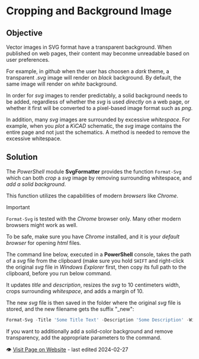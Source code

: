 # Cropping and Background Image

## Objective
Vector images in SVG format have a transparent background. When published on web pages, their content may beconme unreadable based on user preferences.

For example, in *github* when the user has choosen a *dark* theme, a transparent *.svg* image will render on *black* background. By default, the same image will render on *white* background.

In order for *svg* images to render predictably, a solid background needs to be added, regardless of whether the *svg* is used *directly* on a web page, or whether it first will be converted to a pixel-based image format such as *png*.

In addition, many *svg* images are surrounded by excessive *whitespace*. For example, when you *plot* a *KiCAD* schematic, the *svg* image contains the entire page and not just the schematics. A method is needed to remove the excessive whitespace.


## Solution
The *PowerShell* module **SvgFormatter** provides the function `Format-Svg` which can both *crop* a *svg* image by removing surrounding whitespace, and *add a solid background*.

This function utilizes the capabilities of modern *browsers* like *Chrome*.

> [!IMPORTANT]  
> `Format-Svg` is tested with the *Chrome* browser only. Many other modern browsers might work as well.
>
> To be safe, make sure you have *Chrome* installed, and it is your *default browser* for opening *html* files.

The command line below, executed in a **PowerShell** console, takes the path of a *svg* file from the clipboard (make sure you hold `SHIFT` and right-click the original *svg* file in *Windows Explorer* first, then copy its full path to the clipboard, before you run below command.

It updates *title* and *description*, resizes the *svg* to 10 centimeters width, crops surrounding *whitespace*, and adds a margin of 10.

The new *svg* file is then saved in the folder where the original *svg* file is stored, and the new filename gets the suffix "_new":

```powershell
Format-Svg -Title 'Some Title Text' -Description 'Some Description' -Width 10 -WidthUnit Centimeters -MarginHorizontal 10 -MarginVertical 10 -Suffix _clean
```

If you want to additionally add a solid-color background and remove transparency, add the appropriate parameters to the command.

:eye:&nbsp;[Visit Page on Website](https://powershell.one/doneland_test/tools/software/powershell/imageprocessing/croppingandtransparency/.svgfiles?670085020426240854) - last edited 2024-02-27

